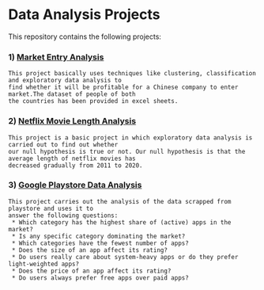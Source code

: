 # Data Analysis Projects
This repository contains the following projects:
### 1) [Market Entry Analysis](/market_entry_analysis.pdf)<br> 
    This project basically uses techniques like clustering, classification and exploratory data analysis to 
    find whether it will be profitable for a Chinese company to enter market.The dataset of people of both 
    the countries has been provided in excel sheets.
### 2) [Netflix Movie Length Analysis](Netflix_movie_length_analysis/notebook.ipynb)<br>
    This project is a basic project in which exploratory data analysis is carried out to find out whether
    our null hypothesis is true or not. Our null hypothesis is that the average length of netflix movies has 
    decreased gradually from 2011 to 2020. 
### 3) [Google Playstore Data Analysis](google_playstore_analysis/notebook.ipynb)<br>    
    This project carries out the analysis of the data scrapped from playstore and uses it to 
    answer the following questions:
     * Which category has the highest share of (active) apps in the market?
     * Is any specific category dominating the market?
     * Which categories have the fewest number of apps?
     * Does the size of an app affect its rating?
     * Do users really care about system-heavy apps or do they prefer light-weighted apps?
     * Does the price of an app affect its rating?
     * Do users always prefer free apps over paid apps?

